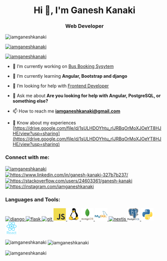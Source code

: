 <h1 align="center">Hi 👋, I'm Ganesh Kanaki</h1>
<h3 align="center">Web Developer</h3>

<p align="left"> <img src="https://komarev.com/ghpvc/?username=iamganeshkanaki&label=Profile%20views&color=0e75b6&style=flat" alt="iamganeshkanaki" /> </p>

<p align="left"> <a href="https://github.com/ryo-ma/github-profile-trophy"><img src="https://github-profile-trophy.vercel.app/?username=iamganeshkanaki" alt="iamganeshkanaki" /></a> </p>

<p align="left"> <a href="https://twitter.com/iamganeshkanaki" target="blank"><img src="https://img.shields.io/twitter/follow/iamganeshkanaki?logo=twitter&style=for-the-badge" alt="iamganeshkanaki" /></a> </p>

- 🔭 I’m currently working on [Bus Booking Sysytem](https://github.com/iamganeshkanaki/AngularProjectiwthbackenddjango.git)

- 🌱 I’m currently learning **Angular, Bootstrap and django**

- 🤝 I’m looking for help with [Frontend Developer](https://github.com/iamganeshkanaki/AngularProjectiwthbackenddjango.git)

- 💬 Ask me about **Are you looking for help with Angular, PostgreSQL, or something else?**

- 📫 How to reach me **iamganeshkanaki@gmail.com**

- 📄 Know about my experiences [https://drive.google.com/file/d/1sULHDOYhtu_rlJRBqOrMoXJOeYT8HJHE/view?usp=sharing](https://drive.google.com/file/d/1sULHDOYhtu_rlJRBqOrMoXJOeYT8HJHE/view?usp=sharing)

<h3 align="left">Connect with me:</h3>
<p align="left">
<a href="https://twitter.com/iamganeshkanaki" target="blank"><img align="center" src="https://raw.githubusercontent.com/rahuldkjain/github-profile-readme-generator/master/src/images/icons/Social/twitter.svg" alt="iamganeshkanaki" height="30" width="40" /></a>
<a href="https://linkedin.com/in/https://www.linkedin.com/in/ganesh-kanaki-327b7b237/" target="blank"><img align="center" src="https://raw.githubusercontent.com/rahuldkjain/github-profile-readme-generator/master/src/images/icons/Social/linked-in-alt.svg" alt="https://www.linkedin.com/in/ganesh-kanaki-327b7b237/" height="30" width="40" /></a>
<a href="https://stackoverflow.com/users/https://stackoverflow.com/users/24603361/ganesh-kanaki" target="blank"><img align="center" src="https://raw.githubusercontent.com/rahuldkjain/github-profile-readme-generator/master/src/images/icons/Social/stack-overflow.svg" alt="https://stackoverflow.com/users/24603361/ganesh-kanaki" height="30" width="40" /></a>
<a href="https://instagram.com/https://instagram.com/iamganeshkanaki" target="blank"><img align="center" src="https://raw.githubusercontent.com/rahuldkjain/github-profile-readme-generator/master/src/images/icons/Social/instagram.svg" alt="https://instagram.com/iamganeshkanaki" height="30" width="40" /></a>
</p>

<h3 align="left">Languages and Tools:</h3>
<p align="left"> <a href="https://www.djangoproject.com/" target="_blank" rel="noreferrer"> <img src="https://cdn.worldvectorlogo.com/logos/django.svg" alt="django" width="40" height="40"/> </a> <a href="https://flask.palletsprojects.com/" target="_blank" rel="noreferrer"> <img src="https://www.vectorlogo.zone/logos/pocoo_flask/pocoo_flask-icon.svg" alt="flask" width="40" height="40"/> </a> <a href="https://git-scm.com/" target="_blank" rel="noreferrer"> <img src="https://www.vectorlogo.zone/logos/git-scm/git-scm-icon.svg" alt="git" width="40" height="40"/> </a> <a href="https://developer.mozilla.org/en-US/docs/Web/JavaScript" target="_blank" rel="noreferrer"> <img src="https://raw.githubusercontent.com/devicons/devicon/master/icons/javascript/javascript-original.svg" alt="javascript" width="40" height="40"/> </a> <a href="https://www.linux.org/" target="_blank" rel="noreferrer"> <img src="https://raw.githubusercontent.com/devicons/devicon/master/icons/linux/linux-original.svg" alt="linux" width="40" height="40"/> </a> <a href="https://www.mongodb.com/" target="_blank" rel="noreferrer"> <img src="https://raw.githubusercontent.com/devicons/devicon/master/icons/mongodb/mongodb-original-wordmark.svg" alt="mongodb" width="40" height="40"/> </a> <a href="https://www.mysql.com/" target="_blank" rel="noreferrer"> <img src="https://raw.githubusercontent.com/devicons/devicon/master/icons/mysql/mysql-original-wordmark.svg" alt="mysql" width="40" height="40"/> </a> <a href="https://nextjs.org/" target="_blank" rel="noreferrer"> <img src="https://cdn.worldvectorlogo.com/logos/nextjs-2.svg" alt="nextjs" width="40" height="40"/> </a> <a href="https://www.postgresql.org" target="_blank" rel="noreferrer"> <img src="https://raw.githubusercontent.com/devicons/devicon/master/icons/postgresql/postgresql-original-wordmark.svg" alt="postgresql" width="40" height="40"/> </a> <a href="https://www.python.org" target="_blank" rel="noreferrer"> <img src="https://raw.githubusercontent.com/devicons/devicon/master/icons/python/python-original.svg" alt="python" width="40" height="40"/> </a> <a href="https://reactjs.org/" target="_blank" rel="noreferrer"> <img src="https://raw.githubusercontent.com/devicons/devicon/master/icons/react/react-original-wordmark.svg" alt="react" width="40" height="40"/> </a> </p>

<p><img align="left" src="https://github-readme-stats.vercel.app/api/top-langs?username=iamganeshkanaki&show_icons=true&locale=en&layout=compact" alt="iamganeshkanaki" /></p>

<p>&nbsp;<img align="center" src="https://github-readme-stats.vercel.app/api?username=iamganeshkanaki&show_icons=true&locale=en" alt="iamganeshkanaki" /></p>

<p><img align="center" src="https://github-readme-streak-stats.herokuapp.com/?user=iamganeshkanaki&" alt="iamganeshkanaki" /></p>
